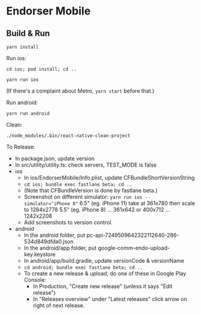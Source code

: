 
# Endorser Mobile

## Build & Run

`yarn install`

Run ios:

`cd ios; pod install; cd ..`

`yarn run ios`

(If there's a complaint about Metro, `yarn start` before that.)

Run android:

`yarn run android`

Clean:

`./node_modules/.bin/react-native-clean-project`

To Release:

- In package.json, update version
- In src/utility/utility.ts: check servers, TEST_MODE is false
- ios
  - In ios/EndorserMobile/Info.plist, update CFBundleShortVersionString
  - `cd ios; bundle exec fastlane beta; cd ..`
  - (Note that CFBundleVersion is done by fastlane beta.)
  - Screenshot on different simulator: `yarn run ios --simulator="iPhone 8"`
    6.5" (eg. iPhone 11)
    take at 361x780 then scale to 1284x2778
    5.5" (eg. iPhone 8)
    ... 361x642 or 400x712 ... 1242x2208
  - Add screenshots to version control.
- android
  - In the android folder, put pc-api-7249509642322112640-286-534d849dfda0.json
  - In the android/app folder, put google-comm-endo-upload-key.keystore
  - In android/app/build.gradle, update versionCode & versionName
  - `cd android; bundle exec fastlane beta; cd ..`
  - To create a new release & upload, do one of these in Google Play Console:
    - In Production, "Create new release" (unless it says "Edit release")
    - In "Releases overview" under "Latest releases" click arrow on right of next release.
